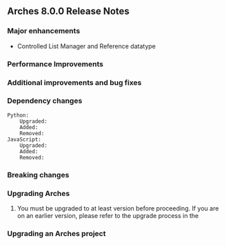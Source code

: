Arches 8.0.0 Release Notes
--------------------------

### Major enhancements

- Controlled List Manager and Reference datatype

### Performance Improvements


### Additional improvements and bug fixes


### Dependency changes
```
Python:
    Upgraded:
    Added:
    Removed:
JavaScript:
    Upgraded:
    Added:
    Removed:
```

### Breaking changes


### Upgrading Arches

1. You must be upgraded to at least version   before proceeding. If you are on an earlier version, please refer to the upgrade process in the []()

### Upgrading an Arches project
